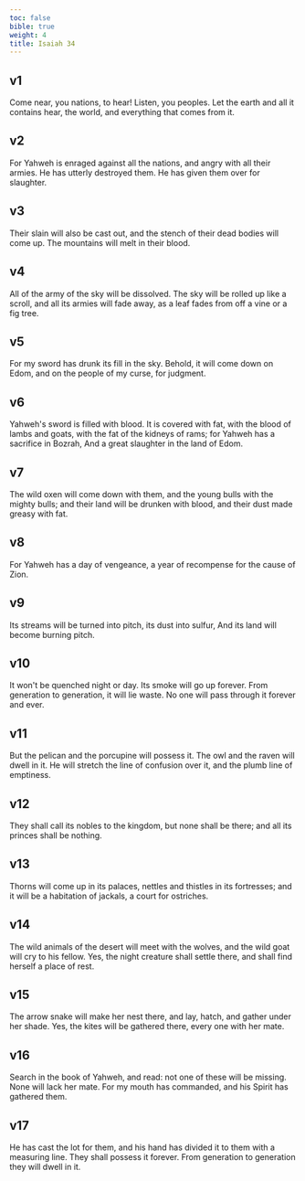 ```yaml
---
toc: false
bible: true
weight: 4
title: Isaiah 34
---
```




## v1 
Come near, you nations, to hear! Listen, you peoples. Let the earth and all it contains hear, the world, and everything that comes from it. 

## v2 
For Yahweh is enraged against all the nations, and angry with all their armies. He has utterly destroyed them. He has given them over for slaughter. 

## v3 
Their slain will also be cast out, and the stench of their dead bodies will come up. The mountains will melt in their blood. 

## v4 
All of the army of the sky will be dissolved. The sky will be rolled up like a scroll, and all its armies will fade away, as a leaf fades from off a vine or a fig tree. 

## v5 
For my sword has drunk its fill in the sky. Behold, it will come down on Edom, and on the people of my curse, for judgment. 

## v6 
Yahweh's sword is filled with blood. It is covered with fat, with the blood of lambs and goats, with the fat of the kidneys of rams; for Yahweh has a sacrifice in Bozrah, And a great slaughter in the land of Edom. 

## v7 
The wild oxen will come down with them, and the young bulls with the mighty bulls; and their land will be drunken with blood, and their dust made greasy with fat. 

## v8 
For Yahweh has a day of vengeance, a year of recompense for the cause of Zion. 

## v9 
Its streams will be turned into pitch, its dust into sulfur, And its land will become burning pitch. 

## v10 
It won't be quenched night or day. Its smoke will go up forever. From generation to generation, it will lie waste. No one will pass through it forever and ever. 

## v11 
But the pelican and the porcupine will possess it. The owl and the raven will dwell in it. He will stretch the line of confusion over it, and the plumb line of emptiness. 

## v12 
They shall call its nobles to the kingdom, but none shall be there; and all its princes shall be nothing. 

## v13 
Thorns will come up in its palaces, nettles and thistles in its fortresses; and it will be a habitation of jackals, a court for ostriches. 

## v14 
The wild animals of the desert will meet with the wolves, and the wild goat will cry to his fellow. Yes, the night creature shall settle there, and shall find herself a place of rest. 

## v15 
The arrow snake will make her nest there, and lay, hatch, and gather under her shade. Yes, the kites will be gathered there, every one with her mate. 

## v16 
Search in the book of Yahweh, and read: not one of these will be missing. None will lack her mate. For my mouth has commanded, and his Spirit has gathered them. 

## v17 
He has cast the lot for them, and his hand has divided it to them with a measuring line. They shall possess it forever. From generation to generation they will dwell in it.
